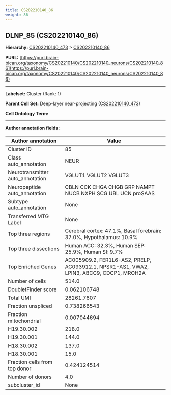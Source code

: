 ```yaml
---
title: CS202210140_86
weight: 86
---
```

## DLNP_85 (CS202210140_86)
<b>Hierarchy: </b>
[CS202210140_473](../CS202210140_473) >
[CS202210140_86](../CS202210140_86)

**PURL:** [https://purl.brain-bican.org/taxonomy/CS202210140/CS202210140_neurons/CS202210140_86](https://purl.brain-bican.org/taxonomy/CS202210140/CS202210140_neurons/CS202210140_86)

---


**Labelset:** Cluster (Rank: 1)

**Parent Cell Set:** Deep-layer near-projecting ([CS202210140_473](../CS202210140_473))



**Cell Ontology Term:** 

[MARKER GENES.]: #


---

[TRANSFERRED ANNOTATIONS.]: #


[AUTHOR ANNOTATION FIELDS.]: #


**Author annotation fields:**

| Author annotation | Value |
|-------------------|-------|
|Cluster ID|85|
|Class auto_annotation|NEUR|
|Neurotransmitter auto_annotation|VGLUT1 VGLUT2 VGLUT3|
|Neuropeptide auto_annotation|CBLN CCK CHGA CHGB GRP NAMPT NUCB NXPH SCG UBL UCN proSAAS|
|Subtype auto_annotation|None|
|Transferred MTG Label|None|
|Top three regions|Cerebral cortex: 47.1%, Basal forebrain: 37.0%, Hypothalamus: 10.9%|
|Top three dissections|Human ACC: 32.3%, Human SEP: 25.9%, Human SI: 9.7%|
|Top Enriched Genes|AC005909.2, FER1L6-AS2, PRELP, AC093912.1, NPSR1-AS1, VWA2, LPIN3, ABCC9, CDCP1, MROH2A|
|Number of cells|514.0|
|DoubletFinder score|0.062106748|
|Total UMI|28261.7607|
|Fraction unspliced|0.738266543|
|Fraction mitochondrial|0.007044694|
|H19.30.002|218.0|
|H19.30.001|144.0|
|H18.30.002|137.0|
|H18.30.001|15.0|
|Fraction cells from top donor|0.424124514|
|Number of donors|4.0|
|subcluster_id|None|
